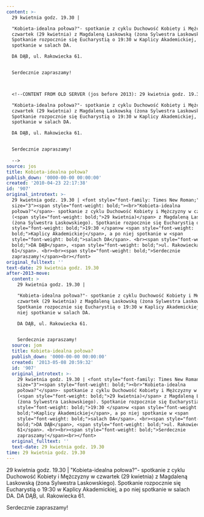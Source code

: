 ```yaml
---
content: >-
  29 kwietnia godz. 19.30 | 

  "Kobieta-idealna połowa?"- spotkanie z cyklu Duchowość Kobiety i Mężczyzny w
  czwartek (29 kwietnia) z Magdaleną Laskowską (żona Sylwestra Laskowskiego).
  Spotkanie rozpocznie się Eucharystią o 19:30 w Kaplicy Akademickiej, a po niej
  spotkanie w salach DA. 

  DA DĄB, ul. Rakowiecka 61. 


  Serdecznie zapraszamy!



  <!--CONTENT FROM OLD SERVER (jos before 2013): 29 kwietnia godz. 19.30 | 

  "Kobieta-idealna połowa?"- spotkanie z cyklu Duchowość Kobiety i Mężczyzny w
  czwartek (29 kwietnia) z Magdaleną Laskowską (żona Sylwestra Laskowskiego).
  Spotkanie rozpocznie się Eucharystią o 19:30 w Kaplicy Akademickiej, a po niej
  spotkanie w salach DA. 

  DA DĄB, ul. Rakowiecka 61. 


  Serdecznie zapraszamy!
           
  -->
source: jos
title: Kobieta-idealna połowa?
publish_down: '0000-00-00 00:00:00'
created: '2010-04-23 22:17:38'
id: '907'
original_introtext: >-
  29 kwietnia godz. 19.30 | <font style="font-family: Times New Roman;"
  size="3"><span style="font-weight: bold;"><br>"Kobieta-idealna
  połowa?"</span>- spotkanie z cyklu Duchowość Kobiety i Mężczyzny w czwartek
  (<span style="font-weight: bold;">29 kwietnia)</span> z Magdaleną Laskowską
  (żona Sylwestra Laskowskiego). Spotkanie rozpocznie się Eucharystią o <span
  style="font-weight: bold;">19:30 </span>w <span style="font-weight:
  bold;">Kaplicy Akademickiej</span>, a po niej spotkanie w <span
  style="font-weight: bold;">salach DA</span>. <br><span style="font-weight:
  bold;">DA DĄB</span>, <span style="font-weight: bold;">ul. Rakowiecka
  61</span>. <br><br><span style="font-weight: bold;">Serdecznie
  zapraszamy!</span><br></font>         
original_fulltext: ''
text-date: 29 kwietnia godz. 19.30
after-2013-move:
  content: >
    29 kwietnia godz. 19.30 | 

    "Kobieta-idealna połowa?"- spotkanie z cyklu Duchowość Kobiety i Mężczyzny w
    czwartek (29 kwietnia) z Magdaleną Laskowską (żona Sylwestra Laskowskiego).
    Spotkanie rozpocznie się Eucharystią o 19:30 w Kaplicy Akademickiej, a po
    niej spotkanie w salach DA. 

    DA DĄB, ul. Rakowiecka 61. 


    Serdecznie zapraszamy!
  source: jom
  title: Kobieta-idealna połowa?
  publish_down: '0000-00-00 00:00:00'
  created: '2013-05-08 20:59:32'
  id: '907'
  original_introtext: >-
    29 kwietnia godz. 19.30 | <font style="font-family: Times New Roman;"
    size="3"><span style="font-weight: bold;"><br>"Kobieta-idealna
    połowa?"</span>- spotkanie z cyklu Duchowość Kobiety i Mężczyzny w czwartek
    (<span style="font-weight: bold;">29 kwietnia)</span> z Magdaleną Laskowską
    (żona Sylwestra Laskowskiego). Spotkanie rozpocznie się Eucharystią o <span
    style="font-weight: bold;">19:30 </span>w <span style="font-weight:
    bold;">Kaplicy Akademickiej</span>, a po niej spotkanie w <span
    style="font-weight: bold;">salach DA</span>. <br><span style="font-weight:
    bold;">DA DĄB</span>, <span style="font-weight: bold;">ul. Rakowiecka
    61</span>. <br><br><span style="font-weight: bold;">Serdecznie
    zapraszamy!</span><br></font>
  original_fulltext: ''
  text-date: 29 kwietnia godz. 19.30
time: 29 kwietnia godz. 19.30
---
```

29 kwietnia godz. 19.30 | 
"Kobieta-idealna połowa?"- spotkanie z cyklu Duchowość Kobiety i Mężczyzny w czwartek (29 kwietnia) z Magdaleną Laskowską (żona Sylwestra Laskowskiego). Spotkanie rozpocznie się Eucharystią o 19:30 w Kaplicy Akademickiej, a po niej spotkanie w salach DA. 
DA DĄB, ul. Rakowiecka 61. 

Serdecznie zapraszamy!


<!--CONTENT FROM OLD SERVER (jos before 2013): 29 kwietnia godz. 19.30 | 
"Kobieta-idealna połowa?"- spotkanie z cyklu Duchowość Kobiety i Mężczyzny w czwartek (29 kwietnia) z Magdaleną Laskowską (żona Sylwestra Laskowskiego). Spotkanie rozpocznie się Eucharystią o 19:30 w Kaplicy Akademickiej, a po niej spotkanie w salach DA. 
DA DĄB, ul. Rakowiecka 61. 

Serdecznie zapraszamy!
         
-->

<!--{{json:{"created_date":"2010-04-23 22:17:38","publish_down":"0000-00-00 00:00:00","id":"907"}}}-->
